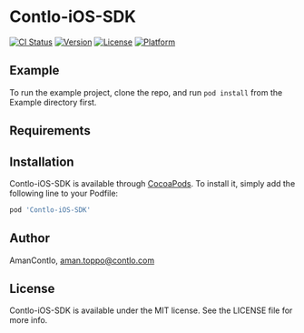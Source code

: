 # Contlo-iOS-SDK

[![CI Status](https://img.shields.io/travis/AmanContlo/Contlo-iOS-SDK.svg?style=flat)](https://travis-ci.org/AmanContlo/Contlo-iOS-SDK)
[![Version](https://img.shields.io/cocoapods/v/Contlo-iOS-SDK.svg?style=flat)](https://cocoapods.org/pods/Contlo-iOS-SDK)
[![License](https://img.shields.io/cocoapods/l/Contlo-iOS-SDK.svg?style=flat)](https://cocoapods.org/pods/Contlo-iOS-SDK)
[![Platform](https://img.shields.io/cocoapods/p/Contlo-iOS-SDK.svg?style=flat)](https://cocoapods.org/pods/Contlo-iOS-SDK)

## Example

To run the example project, clone the repo, and run `pod install` from the Example directory first.

## Requirements

## Installation

Contlo-iOS-SDK is available through [CocoaPods](https://cocoapods.org). To install
it, simply add the following line to your Podfile:

```ruby
pod 'Contlo-iOS-SDK'
```

## Author

AmanContlo, aman.toppo@contlo.com

## License

Contlo-iOS-SDK is available under the MIT license. See the LICENSE file for more info.
